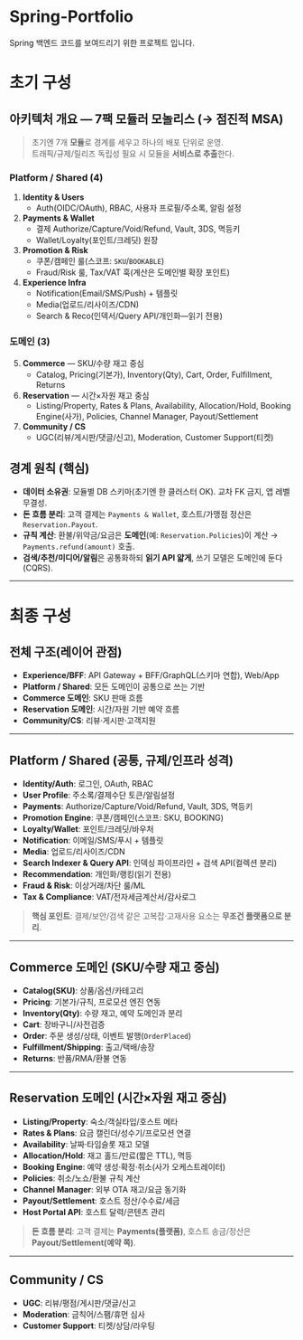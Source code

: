# Spring-Portfolio
Spring 백엔드 코드를 보여드리기 위한 프로젝트 입니다.

# 초기 구성

## 아키텍처 개요 — 7팩 모듈러 모놀리스 (→ 점진적 MSA)

> 초기엔 7개 **모듈**로 경계를 세우고 하나의 배포 단위로 운영.  
> 트래픽/규제/릴리즈 독립성 필요 시 모듈을 **서비스로 추출**한다.

### Platform / Shared (4)
1. **Identity & Users**
   - Auth(OIDC/OAuth), RBAC, 사용자 프로필/주소록, 알림 설정
2. **Payments & Wallet**
   - 결제 Authorize/Capture/Void/Refund, Vault, 3DS, 멱등키
   - Wallet/Loyalty(포인트/크레딧) 원장
3. **Promotion & Risk**
   - 쿠폰/캠페인 룰(스코프: `SKU`/`BOOKABLE`)
   - Fraud/Risk 룰, Tax/VAT 훅(계산은 도메인별 확장 포인트)
4. **Experience Infra**
   - Notification(Email/SMS/Push) + 템플릿
   - Media(업로드/리사이즈/CDN)
   - Search & Reco(인덱서/Query API/개인화—읽기 전용)

### 도메인 (3)
5. **Commerce** — SKU/수량 재고 중심
   - Catalog, Pricing(기본가), Inventory(Qty), Cart, Order, Fulfillment, Returns
6. **Reservation** — 시간×자원 재고 중심
   - Listing/Property, Rates & Plans, Availability, Allocation/Hold, Booking Engine(사가), Policies, Channel Manager, Payout/Settlement
7. **Community / CS**
   - UGC(리뷰/게시판/댓글/신고), Moderation, Customer Support(티켓)

## 경계 원칙 (핵심)
- **데이터 소유권**: 모듈별 DB 스키마(초기엔 한 클러스터 OK). 교차 FK 금지, 앱 레벨 무결성.
- **돈 흐름 분리**: 고객 결제는 `Payments & Wallet`, 호스트/가맹점 정산은 `Reservation.Payout`.
- **규칙 계산**: 환불/위약금/요금은 **도메인**(예: `Reservation.Policies`)이 계산 → `Payments.refund(amount)` 호출.
- **검색/추천/미디어/알림**은 공통화하되 **읽기 API 얇게**, 쓰기 모델은 도메인에 둔다(CQRS).


---

# 최종 구성

## 전체 구조(레이어 관점)

- **Experience/BFF**: API Gateway + BFF/GraphQL(스키마 연합), Web/App  
- **Platform / Shared**: 모든 도메인이 공통으로 쓰는 기반  
- **Commerce 도메인**: SKU 판매 흐름  
- **Reservation 도메인**: 시간/자원 기반 예약 흐름  
- **Community/CS**: 리뷰·게시판·고객지원

---

## Platform / Shared (공통, 규제/인프라 성격)

- **Identity/Auth**: 로그인, OAuth, RBAC  
- **User Profile**: 주소록/결제수단 토큰/알림설정  
- **Payments**: Authorize/Capture/Void/Refund, Vault, 3DS, 멱등키  
- **Promotion Engine**: 쿠폰/캠페인(스코프: SKU, BOOKING)  
- **Loyalty/Wallet**: 포인트/크레딧/바우처  
- **Notification**: 이메일/SMS/푸시 + 템플릿  
- **Media**: 업로드/리사이즈/CDN  
- **Search Indexer & Query API**: 인덱싱 파이프라인 + 검색 API(컬렉션 분리)  
- **Recommendation**: 개인화/랭킹(읽기 전용)  
- **Fraud & Risk**: 이상거래/차단 룰/ML  
- **Tax & Compliance**: VAT/전자세금계산서/감사로그  

> **핵심 포인트**: 결제/보안/검색 같은 고복잡·고재사용 요소는 **무조건 플랫폼으로 분리**.

---

## Commerce 도메인 (SKU/수량 재고 중심)

- **Catalog(SKU)**: 상품/옵션/카테고리  
- **Pricing**: 기본가/규칙, 프로모션 엔진 연동  
- **Inventory(Qty)**: 수량 재고, 예약 도메인과 분리  
- **Cart**: 장바구니/사전검증  
- **Order**: 주문 생성/상태, 이벤트 발행(`OrderPlaced`)  
- **Fulfillment/Shipping**: 출고/택배/송장  
- **Returns**: 반품/RMA/환불 연동

---

## Reservation 도메인 (시간×자원 재고 중심)

- **Listing/Property**: 숙소/객실타입/호스트 메타  
- **Rates & Plans**: 요금 캘린더/성수기/프로모션 연결  
- **Availability**: 날짜·타임슬롯 재고 모델  
- **Allocation/Hold**: 재고 홀드/만료(짧은 TTL), 멱등  
- **Booking Engine**: 예약 생성·확정·취소(사가 오케스트레이터)  
- **Policies**: 취소/노쇼/환불 규칙 계산  
- **Channel Manager**: 외부 OTA 재고/요금 동기화  
- **Payout/Settlement**: 호스트 정산/수수료/세금  
- **Host Portal API**: 호스트 달력/콘텐츠 관리  

> **돈 흐름 분리**: 고객 결제는 **Payments(플랫폼)**, 호스트 송금/정산은 **Payout/Settlement(예약 쪽)**.

---

## Community / CS

- **UGC**: 리뷰/평점/게시판/댓글/신고  
- **Moderation**: 금칙어/스팸/휴먼 심사  
- **Customer Support**: 티켓/상담/라우팅
